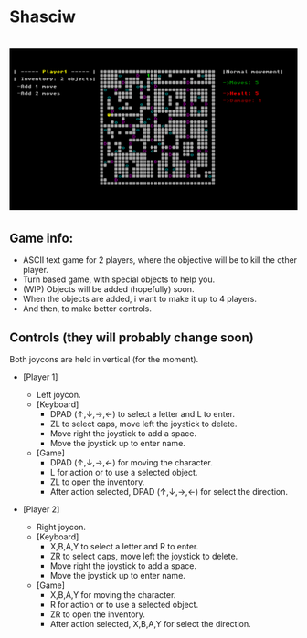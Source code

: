 Shasciw
===============
![Game](https://github.com/R1ckyman/Shasciw/blob/master/res/Shasciw_WIP.png)
===============
## Game info:

* ASCII text game for 2 players, where the objective will be to kill the other player.
* Turn based game, with special objects to help you.
* (WIP) Objects will be added (hopefully) soon.
* When the objects are added, i want to make it up to 4 players.
* And then, to make better controls.

## Controls (they will probably change soon)

Both joycons are held in vertical (for the moment).

* [Player 1]
  * Left joycon.
  * [Keyboard]
    * DPAD (↑,↓,→,←) to select a letter and L to enter.
    * ZL to select caps, move left the joystick to delete.
    * Move right the joystick to add a space.
    * Move the joystick up to enter name.
  * [Game]
    * DPAD (↑,↓,→,←) for moving the character.
    * L for action or to use a selected object.
    * ZL to open the inventory.
    * After action selected, DPAD (↑,↓,→,←) for select the direction.

* [Player 2]
  * Right joycon.
  * [Keyboard]
    * X,B,A,Y to select a letter and R to enter.
    * ZR to select caps, move left the joystick to delete.
    * Move right the joystick to add a space.
    * Move the joystick up to enter name.
  * [Game]
    * X,B,A,Y for moving the character.
    * R for action or to use a selected object.
    * ZR to open the inventory.
    * After action selected, X,B,A,Y for select the direction.